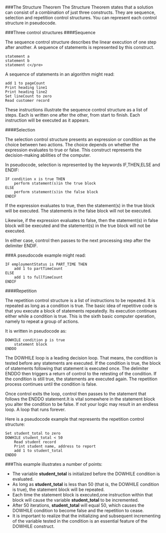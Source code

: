 ###The Structure Theorem
The Structure Theorem states that a solution can consist of a combination of just three constructs. They are sequence, selection and repetition control structures. You can represent each control structure in pseudocode.

###Three control structures
####Sequence

The sequence control structure describes the linear execution of one step after another. A sequence of statements is represented by this construct.
```
statement a
statement b
statement c</pre>
```
A sequence of statements in an algorithm might read:
```
add 1 to pageCount
Print heading line1
Print heading line2
Set lineCount to zero
Read customer record
```

These instructions illustrate the sequence control structure as a list of steps. Each is written one after the other, from start to finish. Each instruction will be executed as it appears.

####Selection

The selection control structure presents an expression or condition as the choice between two actions. The choice depends on whether the expression evaluates to true or false. This construct represents the decision-making abilities of the computer. 

In pseudocode, selection is represented by the keywords IF,THEN,ELSE and ENDIF:
```
IF condition x is true THEN
    perform statement(s)in the true block
ELSE
    perform statement(s)in the false block
ENDIF
```

If the expression evaluates to true, then the statement(s) in the true block will be executed. The statements in the false block will not be executed.

Likewise, if the expression evaluates to false, then the statement(s) in false block will be executed and the statement(s) in the true block will not be executed.

In either case, control then passes to the next processing step after the delimiter ENDIF.

###A pseudocode example might read:
```
IF employmentStatus is PART_TIME THEN
    add 1 to partTimeCount
ELSE
    add 1 to fullTimeCount
ENDIF
````



####Repetition

The repetition control structure is a list of instructions to be  repeated. It is repeated as long as a condition is true. The basic idea of repetitive code is that you execute a block of statements repeatedly. Its execution continues either while a condition is true. This  is the sixth basic computer operation, namely to repeat a group of actions.

It is written in pseudocode as:
```
DOWHILE condition p is true
    statement block
ENDDO
```

The DOWHILE loop is a leading decision loop. That means, the condition is tested before any statements are executed. If the condition is true, the block of statements following that statement is executed once. The delimiter ENDDO then triggers a return of control to the retesting of the condition. If the condition is still true, the statements are executed again. The repetition process continues until the condition is false.

Once control exits the loop, control then passes to the statement that follows the ENDDO statement.It is vital somewhere in the statement block you alter the condition to be false. If not your logic may result in an endless loop. A loop that runs forever.

Here is a pseudocode example that represents the repetition control structure:

```
Set student_total to zero
DOWHILE student_total < 50
    Read student record
    Print student name, address to report
    add 1 to student_total
ENDDO
```

###This example illustrates a number of points:

* The variable **student_total** is initialized before the DOWHILE condition is evaluated.
* As long as **student_total** is less than 50 (that is, the DOWHILE condition is true), the statement block will be repeated.
* Each time the statement block is executed,one instruction within that block will cause the variable **student_total** to be incremented.
* After 50 iterations, **student_total** will equal 50, which causes the DOWHILE condition to become false and the repetition to cease.
* It is important to realize that the initializing and subsequent incrementing of the variable tested in the condition is an essential feature of the DOWHILE construct.

 